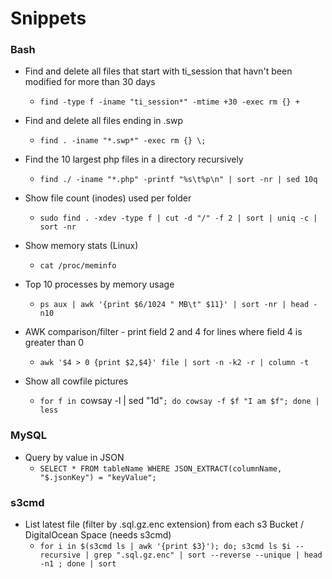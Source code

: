 # Snippets


### Bash

* Find and delete all files that start with ti_session that havn't been modified for more than 30 days
  * `find -type f -iname "ti_session*" -mtime +30 -exec rm {} +`

* Find and delete all files ending in .swp
  * `find . -iname "*.swp*" -exec rm {} \;`

* Find the  10 largest php files in a directory recursively
  * `find ./ -iname "*.php" -printf "%s\t%p\n" | sort -nr | sed 10q`

* Show file count (inodes) used per folder
  * `sudo find . -xdev -type f | cut -d "/" -f 2 | sort | uniq -c | sort -nr`

* Show memory stats (Linux)
  * `cat /proc/meminfo`

* Top 10 processes by memory usage
  * `ps aux | awk '{print $6/1024 " MB\t" $11}' | sort -nr | head -n10`

* AWK comparison/filter - print field 2 and 4 for lines where field 4 is greater than 0
  * `awk '$4 > 0 {print $2,$4}' file | sort -n -k2 -r | column -t`

* Show all cowfile pictures
  * `for f in `cowsay -l | sed "1d"`; do cowsay -f $f "I am $f"; done | less`

### MySQL

* Query by value in JSON
  * `SELECT * FROM tableName WHERE JSON_EXTRACT(columnName, "$.jsonKey") = "keyValue";`

### s3cmd

* List latest file (filter by .sql.gz.enc extension) from each s3 Bucket / DigitalOcean Space (needs s3cmd)
  * `for i in $(s3cmd ls | awk '{print $3}'); do; s3cmd ls $i --recursive | grep ".sql.gz.enc" | sort --reverse --unique | head -n1 ; done | sort`

